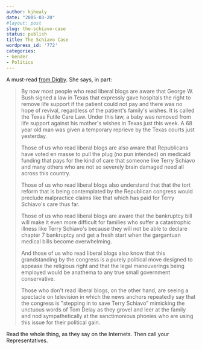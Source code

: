```yaml
---
author: kjhealy
date: "2005-03-20"
#layout: post
slug: the-schiavo-case
status: publish
title: The Schiavo Case
wordpress_id: '772'
categories:
- Gender
- Politics
---
```


A must-read [from Digby](http://digbysblog.blogspot.com/2005_03_20_digbysblog_archive.html#111134934659869241). She says, in part:

> By now most people who read liberal blogs are aware that George W. Bush signed a law in Texas that expressly gave hospitals the right to remove life support if the patient could not pay and there was no hope of revival, regardless of the patient's family's wishes. It is called the Texas Futile Care Law. Under this law, a baby was removed from life support against his mother's wishes in Texas just this week. A 68 year old man was given a temporary reprieve by the Texas courts just yesterday.
>
> Those of us who read liberal blogs are also aware that Republicans have voted en masse to pull the plug (no pun intended) on medicaid funding that pays for the kind of care that someone like Terry Schiavo and many others who are not so severely brain damaged need all across this country.
>
> Those of us who read liberal blogs also understand that that the tort reform that is being contemplated by the Republican congress would preclude malpractice claims like that which has paid for Terry Schiavo's care thus far.
>
> Those of us who read liberal blogs are aware that the bankruptcy bill will make it even more difficult for families who suffer a catastrophic illness like Terry Schiavo's because they will not be able to declare chapter 7 bankruptcy and get a fresh start when the gargantuan medical bills become overwhelming.
>
> And those of us who read liberal blogs also know that this grandstanding by the congress is a purely political move designed to appease the religious right and that the legal maneuverings being employed would be anathema to any true small government conservative.
>
> Those who don't read liberal blogs, on the other hand, are seeing a spectacle on television in which the news anchors repeatedly say that the congress is "stepping in to save Terry Schiavo" mimicking the unctuous words of Tom Delay as they grovel and leer at the family and nod sympathetically at the sanctimonious phonies who are using this issue for their political gain.

Read the whole thing, as they say on the Internets. Then call your Representatives.
